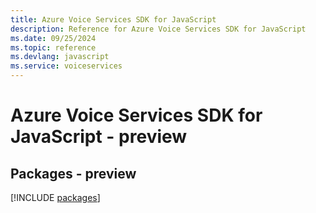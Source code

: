 ```yaml
---
title: Azure Voice Services SDK for JavaScript
description: Reference for Azure Voice Services SDK for JavaScript
ms.date: 09/25/2024
ms.topic: reference
ms.devlang: javascript
ms.service: voiceservices
---
```

# Azure Voice Services SDK for JavaScript - preview
## Packages - preview
[!INCLUDE [packages](voice-services-index.md)]